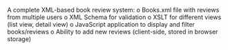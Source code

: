 A complete XML-based book review system:
o Books.xml file with reviews from multiple users
o XML Schema for validation
o XSLT for different views (list view, detail view)
o JavaScript application to display and filter books/reviews
o Ability to add new reviews (client-side, stored in browser storage)

